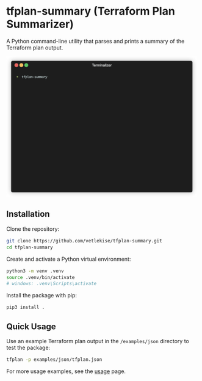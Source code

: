 # tfplan-summary (Terraform Plan Summarizer)

A Python command-line utility that parses and prints a summary of the Terraform plan output.

<img src="docs/img/terminalizer.gif" alt="terminal demo" width="500" />

## Installation
Clone the repository:
```bash
git clone https://github.com/vetlekise/tfplan-summary.git
cd tfplan-summary
```

Create and activate a Python virtual environment:
```bash
python3 -m venv .venv
source .venv/bin/activate
# windows: .venv\Scripts\activate
```

Install the package with pip:
```bash
pip3 install .
```

## Quick Usage
Use an example Terraform plan output in the `/examples/json` directory to test the package:
```bash
tfplan -p examples/json/tfplan.json
```

For more usage examples, see the [usage](docs/usage/index.md) page.
